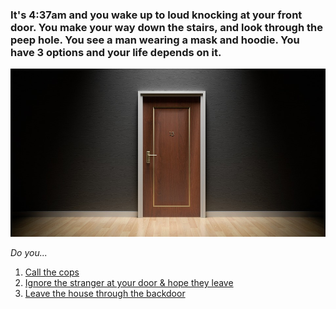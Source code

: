 ### It's 4:37am and you wake up to loud knocking at your front door. You make your way down the stairs, and look through the peep hole. You see a man wearing a mask and hoodie. You have **3** options and your life depends on it. 

![image](images/door12.jpg)

_Do you..._

1. [Call the cops](situations/call-cops.md)
2. [Ignore the stranger at your door & hope they leave](situations/man-enters.md)
3. [Leave the house through the backdoor](situations/leave-house.md)